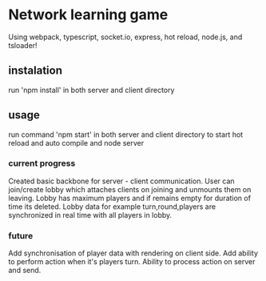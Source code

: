 # Network learning game
Using webpack, typescript, socket.io, express, hot reload, node.js, and tsloader!

## instalation

run 'npm install' in both server and client directory

## usage
run command 'npm start' in both server and client directory to start hot reload and auto compile and node server

### current progress
Created basic backbone for server - client communication.
User can join/create lobby which attaches clients on joining and unmounts them on leaving.
Lobby has maximum players and if remains empty for duration of time its deleted.
Lobby data for example turn,round,players are synchronized in real time with all players in lobby.

### future
Add synchronisation of player data with rendering on client side.
Add ability to perform action when it's players turn.
Ability to process action on server and send.

